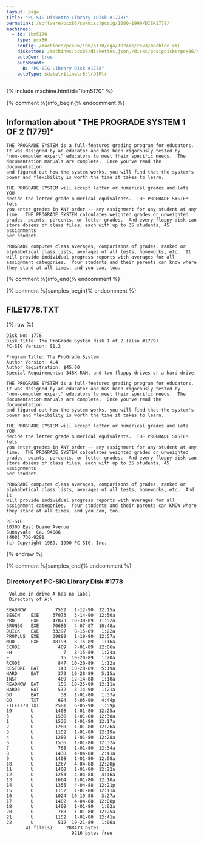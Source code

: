 ```yaml
---
layout: page
title: "PC-SIG Diskette Library (Disk #1778)"
permalink: /software/pcx86/sw/misc/pcsig/1000-1999/DISK1778/
machines:
  - id: ibm5170
    type: pcx86
    config: /machines/pcx86/ibm/5170/cga/1024kb/rev3/machine.xml
    diskettes: /machines/pcx86/diskettes.json,/disks/pcsigdisks/pcx86/diskettes.json
    autoGen: true
    autoMount:
      B: "PC-SIG Library Disk #1778"
    autoType: $date\r$time\rB:\rDIR\r
---
```


{% include machine.html id="ibm5170" %}

{% comment %}info_begin{% endcomment %}

## Information about "THE PROGRADE SYSTEM  1 OF 2 (1779)"

    THE PROGRADE SYSTEM is a full-featured grading program for educators.
    It was designed by an educator and has been rigorously tested by
    "non-computer expert" educators to meet their specific needs.  The
    documentation manuals are complete.  Once you've read the documentation
    and figured out how the system works, you will find that the system's
    power and flexibility is worth the time it takes to learn.
    
    THE PROGRADE SYSTEM will accept letter or numerical grades and lets YOU
    decide the letter grade numerical equivalents.  THE PROGRADE SYSTEM lets
    you enter grades in ANY order -- any assignment for any student at any
    time.  THE PROGRADE SYSTEM calculates weighted grades or unweighted
    grades, points, percents, or letter grades.  And every floppy disk can
    store dozens of class files, each with up to 35 students, 45 assignments
    per student.
    
    PROGRADE computes class averages, comparisons of grades, ranked or
    alphabetical class lists, averages of all tests, homeworks, etc.  It
    will provide individual progress reports with averages for all
    assignment categories.  Your students and their parents can know where
    they stand at all times, and you can, too.
{% comment %}info_end{% endcomment %}

{% comment %}samples_begin{% endcomment %}

## FILE1778.TXT

{% raw %}
```
Disk No: 1778                                                           
Disk Title: The ProGrade System disk 1 of 2 (also #1779)
PC-SIG Version: S1.2                                                    
                                                                        
Program Title: The ProGrade System                                      
Author Version: 4.4                                                     
Author Registration: $45.00                                             
Special Requirements: 348K RAM, and two floppy drives or a hard drive.  
                                                                        
THE PROGRADE SYSTEM is a full-featured grading program for educators.   
It was designed by an educator and has been rigorously tested by        
"non-computer expert" educators to meet their specific needs.  The      
documentation manuals are complete.  Once you've read the documentation 
and figured out how the system works, you will find that the system's   
power and flexibility is worth the time it takes to learn.              
                                                                        
THE PROGRADE SYSTEM will accept letter or numerical grades and lets YOU 
decide the letter grade numerical equivalents.  THE PROGRADE SYSTEM lets
you enter grades in ANY order -- any assignment for any student at any  
time.  THE PROGRADE SYSTEM calculates weighted grades or unweighted     
grades, points, percents, or letter grades.  And every floppy disk can  
store dozens of class files, each with up to 35 students, 45 assignments
per student.                                                            
                                                                        
PROGRADE computes class averages, comparisons of grades, ranked or      
alphabetical class lists, averages of all tests, homeworks, etc.  And it
will provide individual progress reports with averages for all          
assignment categories.  Your students and their parents can KNOW where  
they stand at all times, and you can, too.                              
                                                                        
PC-SIG                                                                  
1030D East Duane Avenue                                                 
Sunnyvale  Ca. 94086                                                    
(408) 730-9291                                                          
(c) Copyright 1989, 1990 PC-SIG, Inc.                                         
```
{% endraw %}

{% comment %}samples_end{% endcomment %}

### Directory of PC-SIG Library Disk #1778

     Volume in drive A has no label
     Directory of A:\

    READNOW           7552   1-12-90  12:15a
    BEGIN    EXE     37073   3-14-90  12:50a
    PRO      EXE     47873  10-30-89  11:52a
    BRUN30   EXE     70680   4-07-87  10:48a
    QUICK    EXE     33297   8-15-89   1:22a
    PROPLUS  EXE     39889   1-19-90  12:57a
    MOD      EXE     18193   8-15-89   1:16a
    CCODE              409   7-01-89  12:06a
    ~H                   7   8-15-89   1:24a
    ~                   15  10-20-89   1:20a
    RCODE              847  10-20-89   1:12a
    RESTORE  BAT       143  10-28-89   5:19a
    HARD     BAT       379  10-28-89   5:15a
    INST               409  12-14-88   1:10a
    READNOW  BAT       155  10-25-89  12:11a
    HARD3    BAT       532   3-14-90   1:21a
    GO       BAT        38   1-01-80   1:37a
    GO       TXT       694   5-05-90   4:44p
    FILE1778 TXT      2581   6-05-90   1:59p
    19       U        1408   1-01-80  12:25a
    5        U        1536   1-01-80  12:30a
    1        U        1536   1-01-80  12:17a
    2        U        1280   1-01-80  12:26a
    3        U        1152   1-01-80  12:19a
    4        U        1280   1-01-80  12:28a
    6        U        1536   1-01-80  12:32a
    7        U         768   1-01-80  12:34a
    8        U        1438   4-04-88   2:41a
    9        U        1408   1-01-80  12:08a
    10       U        1267   4-04-88  12:20p
    11       U        1408   1-01-80  12:22a
    12       U        1253   4-04-88   4:46a
    13       U        1664   1-01-80  12:10a
    14       U        1355   4-04-88  12:21p
    15       U        1152   1-01-80  12:11a
    16       U        1024  10-19-88   3:27a
    17       U        1402   4-04-88  12:08p
    18       U        1408   1-01-80   1:02a
    20       U         768   1-01-80  12:25a
    21       U        1152   1-01-80  12:41a
    22       U         512  10-21-89   1:06a
           41 file(s)     288473 bytes
                            9216 bytes free
